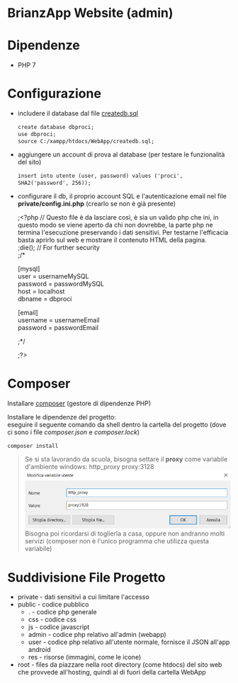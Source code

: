 # BrianzApp Website (admin)

# Dipendenze

- PHP 7

# Configurazione

- includere il database dal file [createdb.sql](createdb.sql)  
  ```MySQL
  create database dbproci;
  use dbproci;
  source C:/xampp/htdocs/WebApp/createdb.sql;
  ```
  
- aggiungere un account di prova al database (per testare le funzionalità del sito)  
  ```MySQL
  insert into utente (user, password) values ('proci', SHA2('password', 256));
  ```
  
- configurare il db, il proprio account SQL e l'autenticazione email nel file **private/config.ini.php** (crearlo se non è già presente)  

  ;<?php  // Questo file è da lasciare così, è sia un valido php che ini, in questo modo se viene aperto da chi non dovrebbe, la parte php ne termina l'esecuzione preservando i dati sensitivi. Per testarne l'efficacia basta aprirlo sul web e mostrare il contenuto HTML della pagina.  
  ;die(); // For further security  
  ;/*
  
  [mysql]  
  user = usernameMySQL  
  password = passwordMySQL  
  host = localhost  
  dbname = dbproci  
  
  [email]  
  username = usernameEmail  
  password = passwordEmail  
  
  ;*/
  
  ;?>

# Composer

Installare [composer](https://getcomposer.org/doc/00-intro.md#installation-windows "Composer Download") (gestore di dipendenze PHP)

Installare le dipendenze del progetto:  
eseguire il seguente comando da shell dentro la cartella del progetto (dove ci sono i file *composer.json* e *composer.lock*)

    composer install


> Se si sta lavorando da scuola, bisogna settare il **proxy** come variabile d'ambiente windows: http_proxy proxy:3128  
 ![Proxy come variabile d'ambiente](docs/env_proxy.png "Proxy come variabile d'ambiente")  
 Bisogna poi ricordarsi di toglierla a casa, oppure non andranno molti servizi (composer non è l'unico programma che utilizza questa variabile)


# Suddivisione File Progetto

- private - dati sensitivi a cui limitare l'accesso
- public - codice pubblico
  - . - codice php generale
  - css - codice css
  - js - codice javascript
  - admin - codice php relativo all'admin (webapp)
  - user - codice php relativo all'utente normale, fornisce il JSON all'app android
  - res - risorse (immagini, come le icone)
- root - files da piazzare nella root directory (come htdocs) del sito web che provvede all'hosting, quindi al di fuori della cartella WebApp
